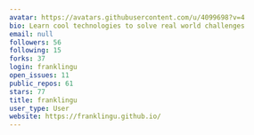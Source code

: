 ```yaml
---
avatar: https://avatars.githubusercontent.com/u/4099698?v=4
bio: Learn cool technologies to solve real world challenges
email: null
followers: 56
following: 15
forks: 37
login: franklingu
open_issues: 11
public_repos: 61
stars: 77
title: franklingu
user_type: User
website: https://franklingu.github.io/
---
```

